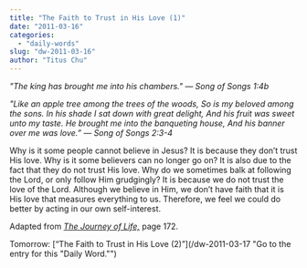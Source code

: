 ```yaml
---
title: "The Faith to Trust in His Love (1)"
date: "2011-03-16"
categories: 
  - "daily-words"
slug: "dw-2011-03-16"
author: "Titus Chu"
---
```


_"The king has brought me into his chambers." — Song of Songs 1:4b_

_"Like an apple tree among the trees of the woods, So is my beloved among the sons. In his shade I sat down with great delight, And his fruit was sweet unto my taste. He brought me into the banqueting house, And his banner over me was love.” — Song of Songs 2:3-4_

Why is it some people cannot believe in Jesus? It is because they don’t trust His love. Why is it some believers can no longer go on? It is also due to the fact that they do not trust His love. Why do we sometimes balk at following the Lord, or only follow Him grudgingly? It is because we do not trust the love of the Lord. Although we believe in Him, we don’t have faith that it is His love that measures everything to us. Therefore, we feel we could do better by acting in our own self-interest.

Adapted from _[The Journey of Life,](/book-journey "Go to the listing for this book.")_ page 172.

Tomorrow: [“The Faith to Trust in His Love (2)”](/dw-2011-03-17 "Go to the entry for this "Daily Word."")
